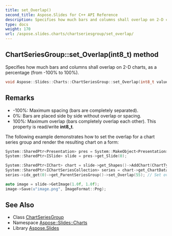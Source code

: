 ```yaml
---
title: set_Overlap()
second_title: Aspose.Slides for C++ API Reference
description: Specifies how much bars and columns shall overlap on 2-D charts, as a percentage (from -100% to 100%).
type: docs
weight: 170
url: /aspose.slides.charts/chartseriesgroup/set_overlap/
---
```

## ChartSeriesGroup::set_Overlap(int8_t) method


Specifies how much bars and columns shall overlap on 2-D charts, as a percentage (from -100% to 100%).

```cpp
void Aspose::Slides::Charts::ChartSeriesGroup::set_Overlap(int8_t value) override
```

## Remarks


* -100%: Maximum spacing (bars are completely separated).
* 0%: Bars are placed side by side without overlap or spacing.
* 100%: Maximum overlap (bars completely overlap each other). This property is read/write **int8_t**.



The following example demonstrates how to set the overlap for a chart series group and render the resulting chart on a form: 
```cpp
System::SharedPtr<Presentation> pres = System::MakeObject<Presentation>();
System::SharedPtr<ISlide> slide = pres->get_Slide(0);

System::SharedPtr<IChart> chart = slide->get_Shapes()->AddChart(ChartType::ClusteredColumn, 10.0f, 10.0f, 600.0f, 300.0f);
System::SharedPtr<IChartSeriesCollection> series = chart->get_ChartData()->get_Series();
series->idx_get(0)->get_ParentSeriesGroup()->set_Overlap(55); // Set overlap to 55%

auto image = slide->GetImage(1.0f, 1.0f);
image->Save(u"image.png", ImageFormat::Png);
```


## See Also

* Class [ChartSeriesGroup](../)
* Namespace [Aspose::Slides::Charts](../../)
* Library [Aspose.Slides](../../../)